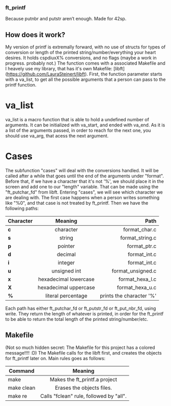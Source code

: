 ### ft_printf
Because putnbr and putstr aren’t enough.
Made for 42sp.

## How does it work?
My version of printf is extremally forward, with no use of structs for types of conversion or length of the printed string/number/everything your heart desires.
It holds cspdiuxX% conversions, and no flags (maybe a work in progress. probably not.)
The function comes with a associated Makefile and I heavely use my library, that has it's own Makefile: [libft] (https://github.com/LauraSteinert/libft).
First, the function parameter starts with a va_list, to get all the possible arguments that a person can pass to the printf function.

# va_list
va_list is a macro function that is able to hold a undefined number of arguments. It can be initialized with va_start, and ended with va_end. As it is a list of the arguments passed, in order to reach for the next one, you should use va_arg, that acess the next argument. 

# Cases
The subfunction "cases" will deal with the conversions handled. It will be called after a while that goes until the end of the arguments under "format". Before that, if we have a character that it's not '%', we should place it in the screen and add one to our "length" variable. That can be made using the "ft_putchar_fd" from libft.
Entering "cases", we will see which character we are dealing with. The first case happens when a person writes something like "%0", and that case is not treated by ft_printf. 
Then we have the following paths:

|     Character    |       Meaning         |          Path            |
| ---------------- |:--------------------: | -----------------------: |
|       **c**      |      character        |     format_char.c        |
|       **s**      | string                |     format_string.c      |
|       **p**      | pointer               |     format_ptr.c         |
|       **d**      | decimal               |     format_int.c         |
|       **i**      | integer               |     format_int.c         |
|       **u**      | unsigned int          |     format_unsigned.c    |
|       **x**      | hexadecimal lowercase |     format_hexa_l.c      |
|       **X**      | hexadecimal uppercase |     format_hexa_u.c      |
|       **%**      | literal percentage    | prints the character '%' |

Each path has either ft_putchar_fd or ft_putstr_fd or ft_put_nbr_fd, using write. They return the length of whatever is printed, in order for the ft_printf to be able to return the total length of the printed string/number/etc.

## Makefile
(Not so much hidden secret: The Makefile for this project has a colored message!!!! :D)
The Makefile calls for the libft first, and creates the objects for ft_printf later on. 
Main rules goes as follows:

| Command       | Meaning                                                    |
| ------------- |:----------------------------------------------------------:| 
| make          | Makes the ft_printf.a project                              |
| make clean    | Erases the objects files.                                  |
| make re       | Calls "fclean" rule, followed by "all".                    |
